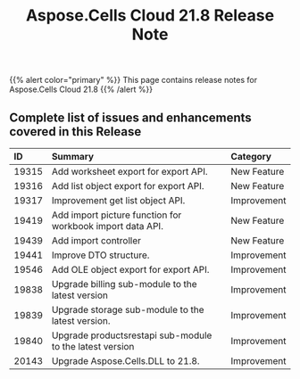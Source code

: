 ﻿---
title: Aspose.Cells Cloud 21.8 Release Note
second_title: Aspose.Cells Cloud Documen
type: docs
url: /ar/aspose-cells-cloud-21-8-release-notes/
description: Aspose.Cells Cloud supports Excel to create, convert, merge, split, protected, inner object operation, and so on
weight: 14
---
{{% alert color="primary" %}} 
This page contains release notes for Aspose.Cells Cloud 21.8
{{% /alert %}} 
## **Complete list of issues and enhancements covered in this Release**
|**ID**|**Summary**|**Category**|
|:- |:- |:- |
|19315 |Add worksheet export for export API.|New Feature |
|19316 |Add list object export for export API.|New Feature |
|19317 |Improvement get list object  API.|Improvement |
|19419 |Add import picture function for workbook import data API.|New Feature |
|19439 |Add import controller|New Feature |
|19441 |Improve DTO structure.|Improvement |
|19546 |Add OLE object export for export API.|Improvement |
|19838 |Upgrade billing sub-module to the latest version|Improvement |
|19839 |Upgrade storage sub-module to the latest version.|Improvement |
|19840 |Upgrade productsrestapi sub-module to the latest version|Improvement |
|20143 |Upgrade Aspose.Cells.DLL to 21.8.|Improvement |
